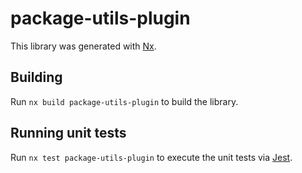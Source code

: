 # package-utils-plugin

This library was generated with [Nx](https://nx.dev).

## Building

Run `nx build package-utils-plugin` to build the library.

## Running unit tests

Run `nx test package-utils-plugin` to execute the unit tests via [Jest](https://jestjs.io).
